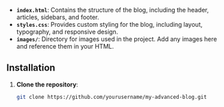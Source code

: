 
- **`index.html`**: Contains the structure of the blog, including the header, articles, sidebars, and footer.
- **`styles.css`**: Provides custom styling for the blog, including layout, typography, and responsive design.
- **`images/`**: Directory for images used in the project. Add any images here and reference them in your HTML.

## Installation

1. **Clone the repository**:
   ```bash
   git clone https://github.com/yourusername/my-advanced-blog.git

